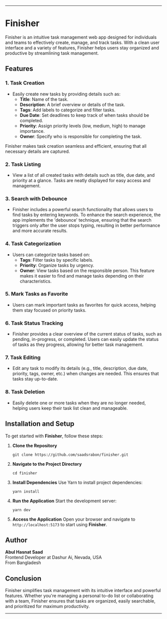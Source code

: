 
---

# **Finisher**

Finisher is an intuitive task management web app designed for individuals and teams to effectively create, manage, and track tasks. With a clean user interface and a variety of features, Finisher helps users stay organized and productive by streamlining task management.

## **Features**

### 1. **Task Creation**
   - Easily create new tasks by providing details such as:
     - **Title**: Name of the task.
     - **Description**: A brief overview or details of the task.
     - **Tags**: Add labels to categorize and filter tasks.
     - **Due Date**: Set deadlines to keep track of when tasks should be completed.
     - **Priority**: Assign priority levels (low, medium, high) to manage importance.
     - **Owner**: Specify who is responsible for completing the task.
     
   Finisher makes task creation seamless and efficient, ensuring that all necessary details are captured.

### 2. **Task Listing**
   - View a list of all created tasks with details such as title, due date, and priority at a glance. Tasks are neatly displayed for easy access and management.

### 3. **Search with Debounce**
   - Finisher includes a powerful search functionality that allows users to find tasks by entering keywords. To enhance the search experience, the app implements the 'debounce' technique, ensuring that the search triggers only after the user stops typing, resulting in better performance and more accurate results.

### 4. **Task Categorization**
   - Users can categorize tasks based on:
     - **Tags**: Filter tasks by specific labels.
     - **Priority**: Organize tasks by urgency.
     - **Owner**: View tasks based on the responsible person.
   This feature makes it easier to find and manage tasks depending on their characteristics.

### 5. **Mark Tasks as Favorite**
   - Users can mark important tasks as favorites for quick access, helping them stay focused on priority tasks.

### 6. **Task Status Tracking**
   - Finisher provides a clear overview of the current status of tasks, such as pending, in-progress, or completed. Users can easily update the status of tasks as they progress, allowing for better task management.

### 7. **Task Editing**
   - Edit any task to modify its details (e.g., title, description, due date, priority, tags, owner, etc.) when changes are needed. This ensures that tasks stay up-to-date.

### 8. **Task Deletion**
   - Easily delete one or more tasks when they are no longer needed, helping users keep their task list clean and manageable.

## **Installation and Setup**

To get started with **Finisher**, follow these steps:

1. **Clone the Repository**
   ```
   git clone https://github.com/saadsrabon/finisher.git
   ```

2. **Navigate to the Project Directory**
   ```
   cd finisher
   ```

3. **Install Dependencies**
   Use Yarn to install project dependencies:
   ```
   yarn install
   ```

4. **Run the Application**
   Start the development server:
   ```
   yarn dev
   ```

5. **Access the Application**
   Open your browser and navigate to `http://localhost:5173` to start using **Finisher**.

## **Author**

**Abul Hasnat Saad**  
Frontend Developer at Dashur Ai, Nevada, USA  
From Bangladesh

## **Conclusion**

Finisher simplifies task management with its intuitive interface and powerful features. Whether you're managing a personal to-do list or collaborating with a team, Finisher ensures that tasks are organized, easily searchable, and prioritized for maximum productivity.

---

